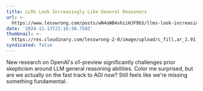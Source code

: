 ```yaml
---
title: LLMs Look Increasingly Like General Reasoners
url: >-
  https://www.lesswrong.com/posts/wN4oWB4xhiiHJF9bS/llms-look-increasingly-like-general-reasoners
date: '2024-11-13T21:16:38.758Z'
thumbnail: >-
  https://res.cloudinary.com/lesswrong-2-0/image/upload/c_fill,ar_1.91,g_auto/SocialPreview/i3id3bmqg2elirynuq6z
syndicated: false
---
```

New research on OpenAI's o1-preview significantly challenges prior skepticism around LLM general reasoning abilities.  Color me surprised, but are we actually on the fast track to AGI now? Still feels like we're missing something fundamental.
